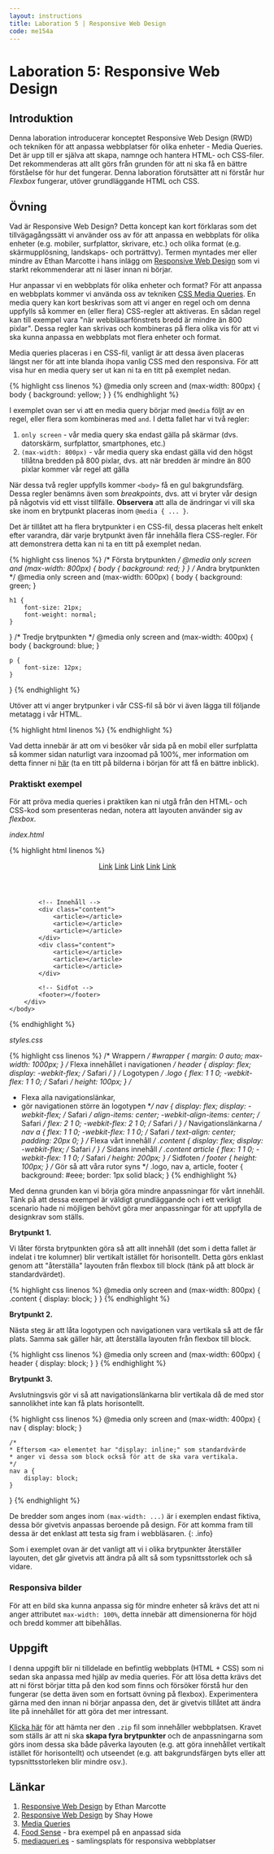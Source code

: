 ```yaml
---
layout: instructions
title: Laboration 5 | Responsive Web Design
code: me154a
---
```


# Laboration 5: Responsive Web Design

## Introduktion

Denna laboration introducerar konceptet Responsive Web Design (RWD) och tekniken för att anpassa webbplatser för olika enheter - Media Queries. Det är upp till er själva att skapa, namnge och hantera HTML- och CSS-filer. Det rekommenderas att allt görs från grunden för att ni ska få en bättre förståelse för hur det fungerar. Denna laboration förutsätter att ni förstår hur _Flexbox_ fungerar, utöver grundläggande HTML och CSS.

## Övning

Vad är Responsive Web Design? Detta koncept kan kort förklaras som det tillvägagångssätt vi använder oss av för att anpassa en webbplats för olika enheter (e.g. mobiler, surfplattor, skrivare, etc.) och olika format (e.g. skärmupplösning, landskaps- och porträttvy). Termen myntades mer eller mindre av Ethan Marcotte i hans inlägg om [Responsive Web Design][ethan] som vi starkt rekommenderar att ni läser innan ni börjar.

Hur anpassar vi en webbplats för olika enheter och format? För att anpassa en webbplats kommer vi använda oss av tekniken [CSS Media Queries][mediaqueries]. En media query kan kort beskrivas som att vi anger en regel och om denna uppfylls så kommer en (eller flera) CSS-regler att aktiveras. En sådan regel kan till exempel vara "när webbläsarfönstrets bredd är mindre än 800 pixlar". Dessa regler kan skrivas och kombineras på flera olika vis för att vi ska kunna anpassa en webbplats mot flera enheter och format.

Media queries placeras i en CSS-fil, vanligt är att dessa även placeras längst ner för att inte blanda ihopa vanlig CSS med den responsiva. För att visa hur en media query ser ut kan ni ta en titt på exemplet nedan.

{% highlight css linenos %}
@media only screen and (max-width: 800px) {
    body {
        background: yellow;
    }
}
{% endhighlight %}

I exemplet ovan ser vi att en media query börjar med `@media` följt av en regel, eller flera som kombineras med `and`. I detta fallet har vi två regler:

1. `only screen` - vår media query ska endast gälla på skärmar (dvs. datorskärm, surfplattor, smartphones, etc.)
2. `(max-width: 800px)` - vår media query ska endast gälla vid den högst tillåtna bredden på 800 pixlar, dvs. att när bredden är mindre än 800 pixlar kommer vår regel att gälla

När dessa två regler uppfylls kommer `<body>` få en gul bakgrundsfärg. Dessa regler benämns även som _breakpoints_, dvs. att vi bryter vår design på någotvis vid ett visst tillfälle. __Observera__ att alla de ändringar vi vill ska ske inom en brytpunkt placeras inom `@media { ... }`.

Det är tillåtet att ha flera brytpunkter i en CSS-fil, dessa placeras helt enkelt efter varandra, där varje brytpunkt även får innehålla flera CSS-regler. För att demonstrera detta kan ni ta en titt på exemplet nedan.

{% highlight css linenos %}
/* Första brytpunkten */
@media only screen and (max-width: 800px) {
    body {
        background: red;
    }
}
/* Andra brytpunkten */
@media only screen and (max-width: 600px) {
    body {
        background: green;
    }

    h1 {
        font-size: 21px;
        font-weight: normal;
    }
}
/* Tredje brytpunkten */
@media only screen and (max-width: 400px) {
    body {
        background: blue;
    }

    p {
        font-size: 12px;
    }
}
{% endhighlight %}

Utöver att vi anger brytpunker i vår CSS-fil så bör vi även lägga till följande metatagg i vår HTML.

{% highlight html linenos %}
<meta name="viewport" content="width=device-width, initial-scale=1" />
{% endhighlight %}

Vad detta innebär är att om vi besöker vår sida på en mobil eller surfplatta så kommer sidan naturligt vara inzoomad på 100%, mer information om detta finner ni [här](https://developer.mozilla.org/en-US/docs/Mozilla/Mobile/Viewport_meta_tag) (ta en titt på bilderna i början för att få en bättre inblick).

### Praktiskt exempel

För att pröva media queries i praktiken kan ni utgå från den HTML- och CSS-kod som presenteras nedan, notera att layouten använder sig av _flexbox_.

_index.html_

{% highlight html linenos %}
<!doctype html>
<html>
    <head>
        <title>RWD Example</title>
        <meta charset="utf-8" />
        <!-- Den metatagg som används i samband med mobilanpassning -->
        <meta name="viewport" content="width=device-width, initial-scale=1" />
        <link rel="stylesheet" href="styles.css" />
    </head>
    <body>
        <div id="wrapper">
            <!-- Navigation -->
            <header>
                <div class="logo"></div>
                <nav>
                    <a href="#">Link</a>
                    <a href="#">Link</a>
                    <a href="#">Link</a>
                    <a href="#">Link</a>
                    <a href="#">Link</a>
                </nav>
            </header>

            <!-- Innehåll -->
            <div class="content">
                <article></article>
                <article></article>
                <article></article>
            </div>
            <div class="content">
                <article></article>
                <article></article>
                <article></article>
            </div>

            <!-- Sidfot -->
            <footer></footer>
        </div>
    </body>
</html>

{% endhighlight %}

_styles.css_

{% highlight css linenos %}
/* Wrappern */
#wrapper {
    margin: 0 auto;
    max-width: 1000px;
}
/* Flexa innehållet i navigationen */
header {
    display: flex;
    display: -webkit-flex; /* Safari */
}
/* Logotypen */
.logo {
    flex: 1 1 0;
    -webkit-flex: 1 1 0; /* Safari */
    height: 100px;
}
/*
 * Flexa alla navigationslänkar,
 * gör navigationen större än logotypen
 **/
nav {
    display: flex;
    display: -webkit-flex; /* Safari */
    align-items: center;
    -webkit-align-items: center; /* Safari */
    flex: 2 1 0;
    -webkit-flex: 2 1 0; /* Safari */
}
/* Navigationslänkarna */
nav a {
    flex: 1 1 0; 
    -webkit-flex: 1 1 0; /* Safari */
    text-align: center;
    padding: 20px 0;
}
/* Flexa vårt innehåll */
.content {
    display: flex;
    display: -webkit-flex; /* Safari */
}
/* Sidans innehåll */
.content article {
    flex: 1 1 0;
    -webkit-flex: 1 1 0; /* Safari */
    height: 200px;
}
/* Sidfoten */
footer {
    height: 100px;
}
/* Gör så att våra rutor syns */
.logo, nav a, article, footer {
    background: #eee;
    border: 1px solid black;
}
{% endhighlight %}

Med denna grunden kan vi börja göra mindre anpassningar för vårt innehåll. Tänk på att dessa exempel är väldigt grundläggande och i ett verkligt scenario hade ni möjligen behövt göra mer anpassningar för att uppfylla de designkrav som ställs.

**Brytpunkt 1.**

Vi låter första brytpunkten göra så att allt innehåll (det som i detta fallet är indelat i tre kolumner) blir vertikalt istället för horisontellt. Detta görs enklast genom att "återställa" layouten från flexbox till block (tänk på att block är standardvärdet).

{% highlight css linenos %}
@media only screen and (max-width: 800px) {
    .content {
        display: block;
    }
}
{% endhighlight %}

**Brytpunkt 2.**

Nästa steg är att låta logotypen och navigationen vara vertikala så att de får plats. Samma sak gäller här, att återställa layouten från flexbox till block.

{% highlight css linenos %}
@media only screen and (max-width: 600px) {
    header {
        display: block;
    }
}
{% endhighlight %}

**Brytpunkt 3.**

Avslutningsvis gör vi så att navigationslänkarna blir vertikala då de med stor sannolikhet inte kan få plats horisontellt.

{% highlight css linenos %}
@media only screen and (max-width: 400px) {
    nav {
        display: block;
    }

    /*
    * Eftersom <a> elementet har "display: inline;" som standardvärde
    * anger vi dessa som block också för att de ska vara vertikala.
    */
    nav a {
        display: block;
    }
}
{% endhighlight %}

De bredder som anges inom `(max-width: ...)` är i exemplen endast fiktiva, dessa bör givetvis anpassas beroende på design. För att komma fram till dessa är det enklast att testa sig fram i webbläsaren.
{: .info}

Som i exemplet ovan är det vanligt att vi i olika brytpunkter återställer layouten, det går givetvis att ändra på allt så som typsnittsstorlek och så vidare.

### Responsiva bilder

För att en bild ska kunna anpassa sig för mindre enheter så krävs det att ni anger attributet `max-width: 100%`, detta innebär att dimensionerna för höjd och bredd kommer att bibehållas.

## Uppgift

I denna uppgift blir ni tilldelade en befintlig webbplats (HTML + CSS) som ni sedan ska anpassa med hjälp av media queries. För att lösa detta krävs det att ni först börjar titta på den kod som finns och försöker förstå hur den fungerar (se detta även som en fortsatt övning på flexbox). Experimentera gärna med den innan ni börjar anpassa den, det är givetvis tillåtet att ändra lite på innehållet för att göra det mer intressant.

[Klicka här](/assets/zip/exercise_rwd.zip) för att hämta ner den `.zip` fil som innehåller webbplatsen. Kravet som ställs är att ni ska **skapa fyra brytpunkter** och de anpassningarna som görs inom dessa ska både påverka layouten (e.g. att göra innehållet vertikalt istället för horisontellt) och utseendet (e.g. att bakgrundsfärgen byts eller att typsnittsstorleken blir mindre osv.).


## Länkar

1. [Responsive Web Design][ethan] by Ethan Marcotte
2. [Responsive Web Design][shay] by Shay Howe
3. [Media Queries][mediaqueries]
5. [Food Sense][foodsense] - bra exempel på en anpassad sida
6. [mediaqueri.es][mediaqueri] - samlingsplats för responsiva webbplatser

[ethan]: http://alistapart.com/article/responsive-web-design/
[shay]: http://learn.shayhowe.com/advanced-html-css/responsive-web-design/
[mediaqueries]: https://developer.mozilla.org/en-US/docs/Web/Guide/CSS/Media_queries
[foodsense]: http://foodsense.is/
[mediaqueri]: http://mediaqueri.es/
